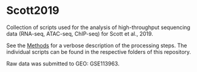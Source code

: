 # Scott2019

Collection of scripts used for the analysis of high-throughput sequencing data (RNA-seq, ATAC-seq, ChIP-seq) for Scott et al., 2019.

See the [Methods](https://github.com/friedue/Scott2019/blob/master/methods_andrew.md) for a verbose description of the processing steps.
The individual scripts can be found in the respective folders of this repository.

Raw data was submitted to GEO: GSE113963.
